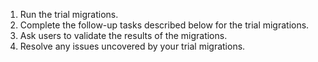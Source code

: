 1. Run the trial migrations.
1. Complete the follow-up tasks described below for the trial migrations.
1. Ask users to validate the results of the migrations.
1. Resolve any issues uncovered by your trial migrations.

